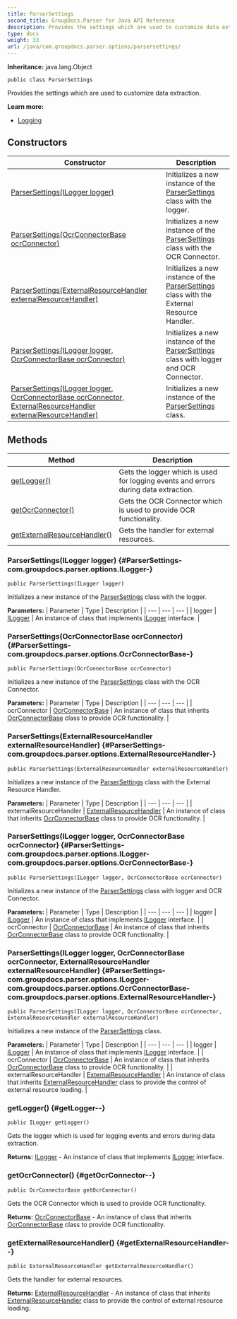 ```yaml
---
title: ParserSettings
second_title: GroupDocs.Parser for Java API Reference
description: Provides the settings which are used to customize data extraction.
type: docs
weight: 33
url: /java/com.groupdocs.parser.options/parsersettings/
---
```

**Inheritance:**
java.lang.Object
```
public class ParserSettings
```

Provides the settings which are used to customize data extraction.

**Learn more:**

 *  [Logging][]


[Logging]: https://docs.groupdocs.com/display/parserjava/Logging
## Constructors

| Constructor | Description |
| --- | --- |
| [ParserSettings(ILogger logger)](#ParserSettings-com.groupdocs.parser.options.ILogger-) | Initializes a new instance of the [ParserSettings](../../com.groupdocs.parser.options/parsersettings) class with the logger. |
| [ParserSettings(OcrConnectorBase ocrConnector)](#ParserSettings-com.groupdocs.parser.options.OcrConnectorBase-) | Initializes a new instance of the [ParserSettings](../../com.groupdocs.parser.options/parsersettings) class with the OCR Connector. |
| [ParserSettings(ExternalResourceHandler externalResourceHandler)](#ParserSettings-com.groupdocs.parser.options.ExternalResourceHandler-) | Initializes a new instance of the [ParserSettings](../../com.groupdocs.parser.options/parsersettings) class with the External Resource Handler. |
| [ParserSettings(ILogger logger, OcrConnectorBase ocrConnector)](#ParserSettings-com.groupdocs.parser.options.ILogger-com.groupdocs.parser.options.OcrConnectorBase-) | Initializes a new instance of the [ParserSettings](../../com.groupdocs.parser.options/parsersettings) class with logger and OCR Connector. |
| [ParserSettings(ILogger logger, OcrConnectorBase ocrConnector, ExternalResourceHandler externalResourceHandler)](#ParserSettings-com.groupdocs.parser.options.ILogger-com.groupdocs.parser.options.OcrConnectorBase-com.groupdocs.parser.options.ExternalResourceHandler-) | Initializes a new instance of the [ParserSettings](../../com.groupdocs.parser.options/parsersettings) class. |
## Methods

| Method | Description |
| --- | --- |
| [getLogger()](#getLogger--) | Gets the logger which is used for logging events and errors during data extraction. |
| [getOcrConnector()](#getOcrConnector--) | Gets the OCR Connector which is used to provide OCR functionality. |
| [getExternalResourceHandler()](#getExternalResourceHandler--) | Gets the handler for external resources. |
### ParserSettings(ILogger logger) {#ParserSettings-com.groupdocs.parser.options.ILogger-}
```
public ParserSettings(ILogger logger)
```


Initializes a new instance of the [ParserSettings](../../com.groupdocs.parser.options/parsersettings) class with the logger.

**Parameters:**
| Parameter | Type | Description |
| --- | --- | --- |
| logger | [ILogger](../../com.groupdocs.parser.options/ilogger) | An instance of class that implements [ILogger](../../com.groupdocs.parser.options/ilogger) interface. |

### ParserSettings(OcrConnectorBase ocrConnector) {#ParserSettings-com.groupdocs.parser.options.OcrConnectorBase-}
```
public ParserSettings(OcrConnectorBase ocrConnector)
```


Initializes a new instance of the [ParserSettings](../../com.groupdocs.parser.options/parsersettings) class with the OCR Connector.

**Parameters:**
| Parameter | Type | Description |
| --- | --- | --- |
| ocrConnector | [OcrConnectorBase](../../com.groupdocs.parser.options/ocrconnectorbase) | An instance of class that inherits [OcrConnectorBase](../../com.groupdocs.parser.options/ocrconnectorbase) class to provide OCR functionality. |

### ParserSettings(ExternalResourceHandler externalResourceHandler) {#ParserSettings-com.groupdocs.parser.options.ExternalResourceHandler-}
```
public ParserSettings(ExternalResourceHandler externalResourceHandler)
```


Initializes a new instance of the [ParserSettings](../../com.groupdocs.parser.options/parsersettings) class with the External Resource Handler.

**Parameters:**
| Parameter | Type | Description |
| --- | --- | --- |
| externalResourceHandler | [ExternalResourceHandler](../../com.groupdocs.parser.options/externalresourcehandler) | An instance of class that inherits [OcrConnectorBase](../../com.groupdocs.parser.options/ocrconnectorbase) class to provide OCR functionality. |

### ParserSettings(ILogger logger, OcrConnectorBase ocrConnector) {#ParserSettings-com.groupdocs.parser.options.ILogger-com.groupdocs.parser.options.OcrConnectorBase-}
```
public ParserSettings(ILogger logger, OcrConnectorBase ocrConnector)
```


Initializes a new instance of the [ParserSettings](../../com.groupdocs.parser.options/parsersettings) class with logger and OCR Connector.

**Parameters:**
| Parameter | Type | Description |
| --- | --- | --- |
| logger | [ILogger](../../com.groupdocs.parser.options/ilogger) | An instance of class that implements [ILogger](../../com.groupdocs.parser.options/ilogger) interface. |
| ocrConnector | [OcrConnectorBase](../../com.groupdocs.parser.options/ocrconnectorbase) | An instance of class that inherits [OcrConnectorBase](../../com.groupdocs.parser.options/ocrconnectorbase) class to provide OCR functionality. |

### ParserSettings(ILogger logger, OcrConnectorBase ocrConnector, ExternalResourceHandler externalResourceHandler) {#ParserSettings-com.groupdocs.parser.options.ILogger-com.groupdocs.parser.options.OcrConnectorBase-com.groupdocs.parser.options.ExternalResourceHandler-}
```
public ParserSettings(ILogger logger, OcrConnectorBase ocrConnector, ExternalResourceHandler externalResourceHandler)
```


Initializes a new instance of the [ParserSettings](../../com.groupdocs.parser.options/parsersettings) class.

**Parameters:**
| Parameter | Type | Description |
| --- | --- | --- |
| logger | [ILogger](../../com.groupdocs.parser.options/ilogger) | An instance of class that implements [ILogger](../../com.groupdocs.parser.options/ilogger) interface. |
| ocrConnector | [OcrConnectorBase](../../com.groupdocs.parser.options/ocrconnectorbase) | An instance of class that inherits [OcrConnectorBase](../../com.groupdocs.parser.options/ocrconnectorbase) class to provide OCR functionality. |
| externalResourceHandler | [ExternalResourceHandler](../../com.groupdocs.parser.options/externalresourcehandler) | An instance of class that inherits [ExternalResourceHandler](../../com.groupdocs.parser.options/externalresourcehandler) class to provide the control of external resource loading. |

### getLogger() {#getLogger--}
```
public ILogger getLogger()
```


Gets the logger which is used for logging events and errors during data extraction.

**Returns:**
[ILogger](../../com.groupdocs.parser.options/ilogger) - An instance of class that implements [ILogger](../../com.groupdocs.parser.options/ilogger) interface.
### getOcrConnector() {#getOcrConnector--}
```
public OcrConnectorBase getOcrConnector()
```


Gets the OCR Connector which is used to provide OCR functionality.

**Returns:**
[OcrConnectorBase](../../com.groupdocs.parser.options/ocrconnectorbase) - An instance of class that inherits [OcrConnectorBase](../../com.groupdocs.parser.options/ocrconnectorbase) class to provide OCR functionality.
### getExternalResourceHandler() {#getExternalResourceHandler--}
```
public ExternalResourceHandler getExternalResourceHandler()
```


Gets the handler for external resources.

**Returns:**
[ExternalResourceHandler](../../com.groupdocs.parser.options/externalresourcehandler) - An instance of class that inherits [ExternalResourceHandler](../../com.groupdocs.parser.options/externalresourcehandler) class to provide the control of external resource loading.
